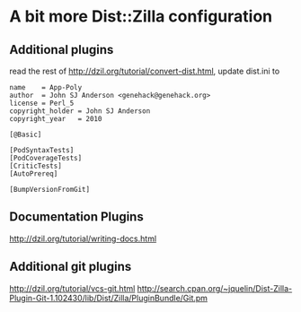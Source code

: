 # A bit more Dist::Zilla configuration

## Additional plugins 

read the rest of http://dzil.org/tutorial/convert-dist.html, update dist.ini to

    name    = App-Poly
    author  = John SJ Anderson <genehack@genehack.org>
    license = Perl_5
    copyright_holder = John SJ Anderson
    copyright_year   = 2010
    
    [@Basic]
    
    [PodSyntaxTests]
    [PodCoverageTests]
    [CriticTests]
    [AutoPrereq]
    
    [BumpVersionFromGit]

## Documentation Plugins 

http://dzil.org/tutorial/writing-docs.html

## Additional git plugins

http://dzil.org/tutorial/vcs-git.html
http://search.cpan.org/~jquelin/Dist-Zilla-Plugin-Git-1.102430/lib/Dist/Zilla/PluginBundle/Git.pm

